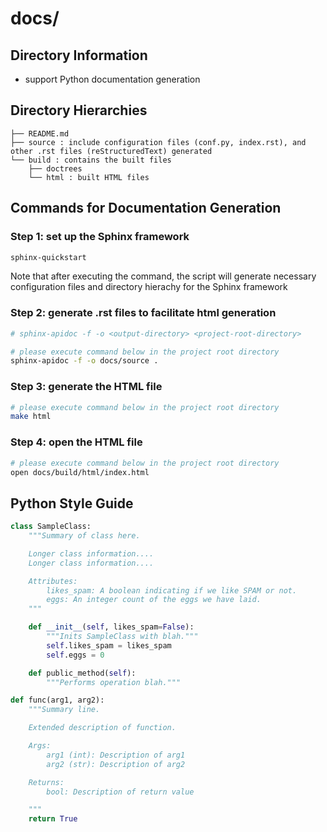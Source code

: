 # docs/

## Directory Information
- support Python documentation generation

## Directory Hierarchies
```
├── README.md
├── source : include configuration files (conf.py, index.rst), and other .rst files (reStructuredText) generated
└── build : contains the built files
    ├── doctrees
    └── html : built HTML files
```

## Commands for Documentation Generation

### Step 1: set up the Sphinx framework
```bash
sphinx-quickstart
```
Note that after executing the command, the script will generate necessary configuration files and directory hierachy for the Sphinx framework

### Step 2: generate .rst files to facilitate html generation

```bash
# sphinx-apidoc -f -o <output-directory> <project-root-directory>

# please execute command below in the project root directory
sphinx-apidoc -f -o docs/source . 
```

### Step 3: generate the HTML file 
```bash
# please execute command below in the project root directory
make html
```

### Step 4: open the HTML file 
```bash
# please execute command below in the project root directory
open docs/build/html/index.html
```

## Python Style Guide
```python
class SampleClass:
    """Summary of class here.

    Longer class information....
    Longer class information....

    Attributes:
        likes_spam: A boolean indicating if we like SPAM or not.
        eggs: An integer count of the eggs we have laid.
    """

    def __init__(self, likes_spam=False):
        """Inits SampleClass with blah."""
        self.likes_spam = likes_spam
        self.eggs = 0

    def public_method(self):
        """Performs operation blah."""

def func(arg1, arg2):
    """Summary line.

    Extended description of function.

    Args:
        arg1 (int): Description of arg1
        arg2 (str): Description of arg2

    Returns:
        bool: Description of return value

    """
    return True
```